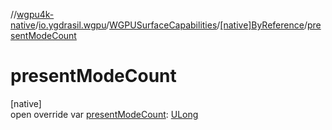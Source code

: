 //[wgpu4k-native](../../../../index.md)/[io.ygdrasil.wgpu](../../index.md)/[WGPUSurfaceCapabilities](../index.md)/[[native]ByReference](index.md)/[presentModeCount](present-mode-count.md)

# presentModeCount

[native]\
open override var [presentModeCount](present-mode-count.md): [ULong](https://kotlinlang.org/api/core/kotlin-stdlib/kotlin/-u-long/index.html)